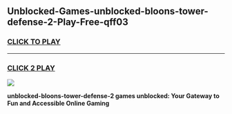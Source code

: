 
## Unblocked-Games-unblocked-bloons-tower-defense-2-Play-Free-qff03
<h3>
<a href="https://premium76.site?title=unblocked-bloons-tower-defense-2&ref=12A">CLICK TO PLAY</a></h3>
<hr>

<h3>
<a href="https://premium76.site?title=unblocked-bloons-tower-defense-2&ref=12A">CLICK 2 PLAY</a>
  
</h3>

<a href="https://premium76.site?title=unblocked-bloons-tower-defense-2&ref=12A"><img src="https://clearcache.store/games.png"></a>


**unblocked-bloons-tower-defense-2 games unblocked: Your Gateway to Fun and Accessible Online Gaming**
